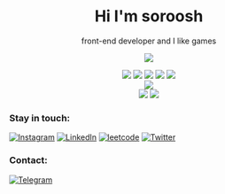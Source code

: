 <h1 align="center"> Hi I'm soroosh </h1>
<p align="center"> front-end developer and I like games</p>
<p align="center">
  <img src="https://github-readme-stats.vercel.app/api/top-langs/?username=sorooshdp&theme=blue-green"/> 
</p>

<div align="center"> 
   
 <img src="https://img.shields.io/badge/HTML5-E34F26?style=for-the-badge&logo=html5&logoColor=white">
 <img src="https://img.shields.io/badge/CSS3-1572B6?style=for-the-badge&logo=css3&logoColor=white">
 <img src="https://img.shields.io/badge/JavaScript-F7DF1E?style=for-the-badge&logo=javascript&logoColor=black">
 <img src="https://img.shields.io/badge/React-20232A?style=for-the-badge&logo=react&logoColor=61DAFB">
  <img src="https://img.shields.io/badge/Redux-593D88?style=for-the-badge&logo=redux&logoColor=white">
  </br>
  <img src="hhttps://img.shields.io/badge/-Git-000?&logo=git">

  </br>
  <img src="https://img.shields.io/badge/Bootstrap-563D7C?style=for-the-badge&logo=bootstrap&logoColor=white">
  <img src="https://img.shields.io/badge/Sass-CC6699?style=for-the-badge&logo=sass&logoColor=white">
</div>

### Stay in touch:
[![Instagram](https://img.shields.io/badge/Instagram-E4405F?style=for-the-badge&logo=instagram&logoColor=white)](https://www.instagram.com/sorooshdp/)
[![LinkedIn](https://img.shields.io/badge/LinkedIn-0077B5?style=for-the-badge&logo=linkedin&logoColor=white)](https://www.linkedin.com/in/soroosh-dadashi/)
[![leetcode](https://img.shields.io/badge/-LeetCode-FFA116?style=for-the-badge&logo=LeetCode&logoColor=black)](https://leetcode.com/sorooshdp/)
[![Twitter](https://img.shields.io/badge/Twitter-1DA1F2?style=for-the-badge&logo=twitter&logoColor=white)](https://twitter.com/sorooshdp)

### Contact:
[![Telegram](https://img.shields.io/badge/Telegram-2CA5E0?style=for-the-badge&logo=telegram&logoColor=white)](https://web.telegram.org/k/#@Sorooshdp)

<!---
sorooshdp/sorooshdp is a ✨ special ✨ repository because its `README.md` (this file) appears on your GitHub profile.
You can click the Preview link to take a look at your changes.
--->
